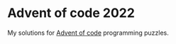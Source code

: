 # Advent of code 2022

My solutions for [Advent of code](https://adventofcode.com/2022) programming puzzles.

